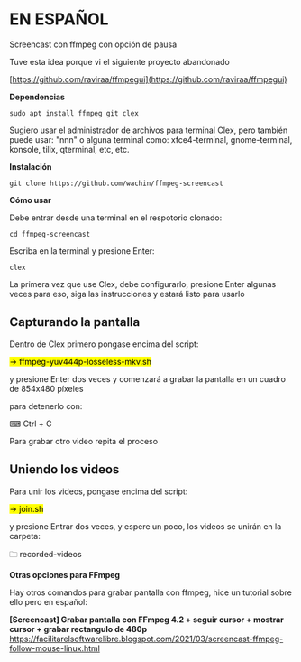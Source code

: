 # EN ESPAÑOL

Screencast con ffmpeg con opción de pausa

Tuve esta idea porque vi el siguiente proyecto abandonado

[https://github.com/raviraa/ffmpegui](https://github.com/raviraa/ffmpegui)

**Dependencias**

```sudo apt install ffmpeg git clex```

Sugiero usar el administrador de archivos para terminal Clex, pero también puede usar: "nnn" o alguna terminal como: xfce4-terminal, gnome-terminal, konsole, tilix, qterminal, etc, etc.

**Instalación**

```git clone https://github.com/wachin/ffmpeg-screencast```

**Cómo usar**

Debe entrar desde una terminal en el respotorio clonado:

```
cd ffmpeg-screencast
```

Escriba en la terminal y presione Enter:

    clex
   
La primera vez que use Clex, debe configurarlo, presione Enter algunas veces para eso, siga las instrucciones y estará listo para usarlo

## Capturando la pantalla
Dentro de Clex primero pongase encima del script:

<span><mark>→ ffmpeg-yuv444p-losseless-mkv.sh</mark></span>

y presione Enter dos veces y comenzará a grabar la pantalla en un cuadro de 854x480 píxeles

para detenerlo con:

⌨  Ctrl + C

Para grabar otro video repita el proceso

## Uniendo los videos
Para unir los videos, pongase encima del script:

<span><mark>→ join.sh</mark></span> 

y presione Entrar dos veces, y espere un poco, los videos se unirán en la carpeta:

🗀 recorded-videos

**Otras opciones para FFmpeg**

Hay otros comandos para grabar pantalla con ffmpeg, hice un tutorial sobre ello pero en español:

**[Screencast] Grabar pantalla con FFmpeg 4.2 + seguir cursor + mostrar cursor + grabar rectangulo de 480p**
https://facilitarelsoftwarelibre.blogspot.com/2021/03/screencast-ffmpeg-follow-mouse-linux.html 
